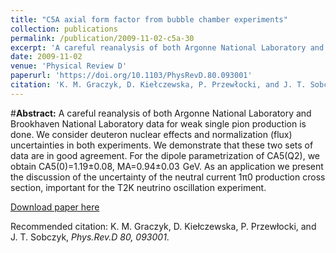 ```yaml
---
title: "C5A axial form factor from bubble chamber experiments"
collection: publications
permalink: /publication/2009-11-02-c5a-30
excerpt: 'A careful reanalysis of both Argonne National Laboratory and Brookhaven National Laboratory data for weak single pion production is done. We consider deuteron nuclear effects and normalization (flux) uncertainties in both experiments. We demonstrate that these two sets of data are in good agreement. For the dipole parametrization of CA5(Q2), we obtain CA5(0)=1.19±0.08, MA=0.94±0.03  GeV. As an application we present the discussion of the uncertainty of the neutral current 1π0 production cross section, important for the T2K neutrino oscillation experiment.'
date: 2009-11-02
venue: 'Physical Review D'
paperurl: 'https://doi.org/10.1103/PhysRevD.80.093001'
citation: 'K. M. Graczyk, D. Kiełczewska, P. Przewłocki, and J. T. Sobczyk, Phys.Rev.D 80, 093001 (2009)'
---
```

#__Abstract:__ A careful reanalysis of both Argonne National Laboratory and Brookhaven National Laboratory data for weak single pion production is done. We consider deuteron nuclear effects and normalization (flux) uncertainties in both experiments. We demonstrate that these two sets of data are in good agreement. For the dipole parametrization of CA5(Q2), we obtain CA5(0)=1.19±0.08, MA=0.94±0.03  GeV. As an application we present the discussion of the uncertainty of the neutral current 1π0 production cross section, important for the T2K neutrino oscillation experiment. 

[Download paper here](https://journals.aps.org/prd/pdf/10.1103/PhysRevD.80.093001)

Recommended citation: K. M. Graczyk, D. Kiełczewska, P. Przewłocki, and J. T. Sobczyk, <i>Phys.Rev.D 80, 093001</i>.
